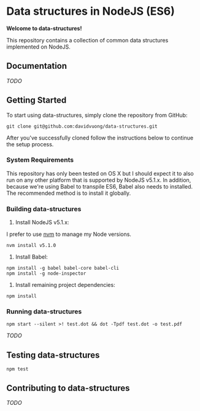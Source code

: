 # Data structures in NodeJS (ES6)

**Welcome to data-structures!**

This repository contains a collection of common data structures implemented on NodeJS.

## Documentation

*TODO*

## Getting Started

To start using data-structures, simply clone the repository from GitHub:

```
git clone git@github.com:davidvuong/data-structures.git
```

After you've successfully cloned follow the instructions below to continue the setup process.

### System Requirements

This repository has only been tested on OS X but I should expect it to also run on any other platform that is supported by NodeJS v5.1.x. In addition, because we're using Babel to transpile ES6, Babel also needs to installed. The recommended method is to install it globally.

### Building data-structures

1. Install NodeJS v5.1.x:

  I prefer to use [nvm](https://github.com/creationix/nvm) to manage my Node versions. 

  ```
  nvm install v5.1.0
  ```

1. Install Babel:

  ```
  npm install -g babel babel-core babel-cli
  npm install -g node-inspector
  ```

1. Install remaining project dependencies:

  ```
  npm install
  ```

### Running data-structures

```
npm start --silent >! test.dot && dot -Tpdf test.dot -o test.pdf
```

*TODO*

## Testing data-structures

```
npm test
```

## Contributing to data-structures

*TODO*
